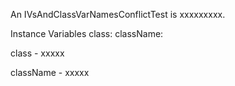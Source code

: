 An IVsAndClassVarNamesConflictTest is xxxxxxxxx.Instance Variables	class:		<Object>	className:		<Object>class	- xxxxxclassName	- xxxxx